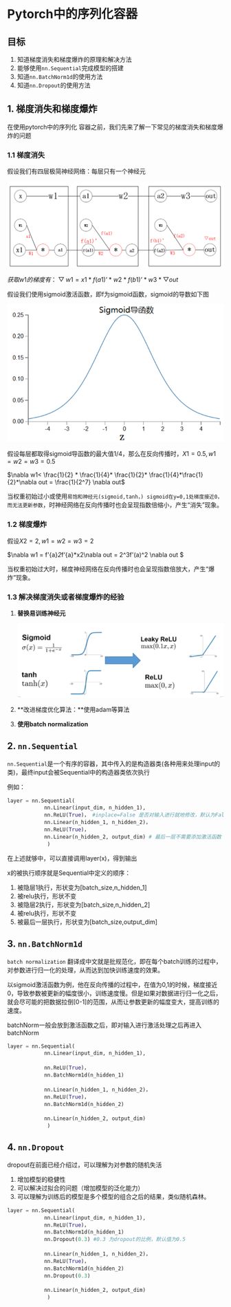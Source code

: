 # Pytorch中的序列化容器

## 目标

1. 知道梯度消失和梯度爆炸的原理和解决方法
2. 能够使用`nn.Sequential`完成模型的搭建
3. 知道`nn.BatchNorm1d`的使用方法
4. 知道`nn.Dropout`的使用方法

## 1. 梯度消失和梯度爆炸

在使用pytorch中的序列化 容器之前，我们先来了解一下常见的梯度消失和梯度爆炸的问题

### 1.1 梯度消失

假设我们有四层极简神经网络：每层只有一个神经元

![](../images/1.3/梯度消失.png)

$获取w1的梯度有：▽w1 = x1*f(a1)’*w2*f(b1)’*w3*▽out$

假设我们使用sigmoid激活函数，即f为sigmoid函数，sigmoid的导数如下图

![](../images/1.3/sigmoid导数.png)

假设每层都取得sigmoid导函数的最大值1/4，那么在反向传播时，$X1=0.5,w1=w2=w3=0.5​$

$\nabla w1< \frac{1}{2} * \frac{1}{4}* \frac{1}{2}* \frac{1}{4}*\frac{1}{2}*\nabla out = \frac{1}{2^7} \nabla out$ 

当权重初始过小或使用`易饱和神经元(sigmoid,tanh，) sigmoid在y=0,1处梯度接近0，而无法更新参数`，时神经网络在反向传播时也会呈现指数倍缩小，产生“消失”现象。



### 1.2 梯度爆炸

假设$X2=2,w1=w2=w3=2​$

$\nabla w1 = f'{a}*2*f‘{a}*x2\nabla out = 2^3f'(a)^2 \nabla out $

 当权重初始过大时，梯度神经网络在反向传播时也会呈现指数倍放大，产生“爆炸”现象。



### 1.3 解决梯度消失或者梯度爆炸的经验

1. **替换易训练神经元**

   ![](../images/1.3/替换激活函数.png)

2. **改进梯度优化算法：**使用adam等算法
3. **使用batch normalization**



## 2. `nn.Sequential`

`nn.Sequential`是一个有序的容器，其中传入的是构造器类(各种用来处理input的类)，最终input会被Sequential中的构造器类依次执行

例如：

```python
layer = nn.Sequential(
            nn.Linear(input_dim, n_hidden_1), 
            nn.ReLU(True)， #inplace=False 是否对输入进行就地修改，默认为False
            nn.Linear(n_hidden_1, n_hidden_2)，
            nn.ReLU(True)，
            nn.Linear(n_hidden_2, output_dim) # 最后一层不需要添加激活函数
             )
```

在上述就够中，可以直接调用layer(x)，得到输出

x的被执行顺序就是Sequential中定义的顺序：

1. 被隐层1执行，形状变为[batch_size,n_hidden_1]
2. 被relu执行，形状不变
3. 被隐层2执行，形状变为[batch_size,n_hidden_2]
4. 被relu执行，形状不变
5. 被最后一层执行，形状变为[batch_size,output_dim]



## 3. `nn.BatchNorm1d`

`batch normalization`  翻译成中文就是批规范化，即在每个batch训练的过程中，对参数进行归一化的处理，从而达到加快训练速度的效果。

以sigmoid激活函数为例，他在反向传播的过程中，在值为0,1的时候，梯度接近0，导致参数被更新的幅度很小，训练速度慢。但是如果对数据进行归一化之后，就会尽可能的把数据拉倒[0-1]的范围，从而让参数更新的幅度变大，提高训练的速度。

batchNorm一般会放到激活函数之后，即对输入进行激活处理之后再进入batchNorm

```python
layer = nn.Sequential(
            nn.Linear(input_dim, n_hidden_1),
    		
            nn.ReLU(True)， 
    		nn.BatchNorm1d(n_hidden_1)
    
            nn.Linear(n_hidden_1, n_hidden_2)，
            nn.ReLU(True)，
    		nn.BatchNorm1d(n_hidden_2)

            nn.Linear(n_hidden_2, output_dim) 
             )
```

## 4. `nn.Dropout`

dropout在前面已经介绍过，可以理解为对参数的随机失活

1. 增加模型的稳健性
2. 可以解决过拟合的问题（增加模型的泛化能力）
3. 可以理解为训练后的模型是多个模型的组合之后的结果，类似随机森林。

```python
layer = nn.Sequential(
            nn.Linear(input_dim, n_hidden_1),
            nn.ReLU(True)， 
    		nn.BatchNorm1d(n_hidden_1)
    		nn.Dropout(0.3) #0.3 为dropout的比例，默认值为0.5
    
            nn.Linear(n_hidden_1, n_hidden_2)，
            nn.ReLU(True)，
    		nn.BatchNorm1d(n_hidden_2)
    		nn.Dropout(0.3)
    
            nn.Linear(n_hidden_2, output_dim) 
             )
```

